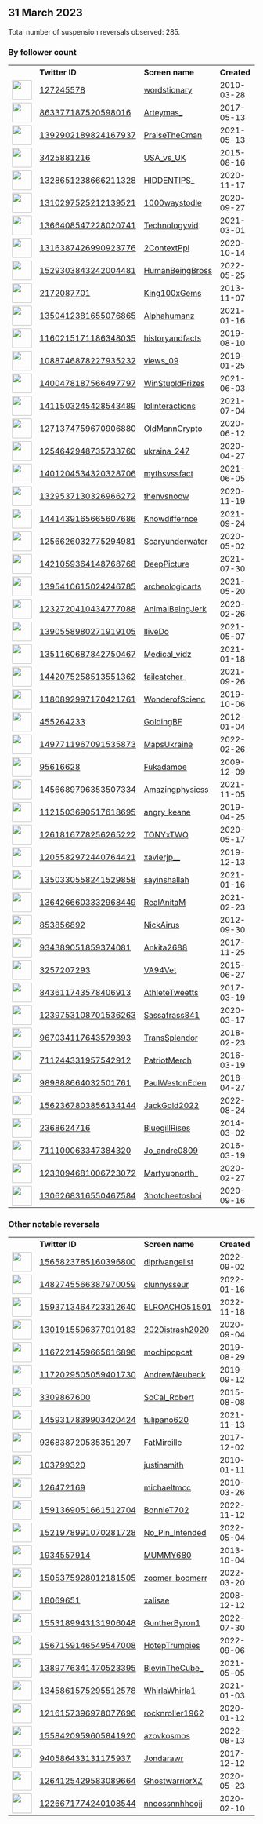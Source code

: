 
## 31 March 2023
Total number of suspension reversals observed: 285.

### By follower count
<table><tr><th></th><th align="left">Twitter ID</th><th align="left">Screen name</th>
<th align="left">Created</th><th align="left">Status</th><th align="left">Suspended</th><th align="left">Followers</th>
<tr><td><a href="https://pbs.twimg.com/profile_images/1650003735278678017/QGwFXusO_normal.jpg"><img src="https://pbs.twimg.com/profile_images/1650003735278678017/QGwFXusO_normal.jpg" width="40px" height="40px" align="center"/></a></td><td><a href="https://twitter.com/intent/user?user_id=127245578">127245578</a></td><td><a href="https://twitter.com/wordstionary">wordstionary</a></td><td>2010-03-28</td><td align="center"></td><td></td><td>4457625</td></tr>
<tr><td><a href="https://pbs.twimg.com/profile_images/1641990080318275587/ISGrmxCl_normal.jpg"><img src="https://pbs.twimg.com/profile_images/1641990080318275587/ISGrmxCl_normal.jpg" width="40px" height="40px" align="center"/></a></td><td><a href="https://twitter.com/intent/user?user_id=863377187520598016">863377187520598016</a></td><td><a href="https://twitter.com/Arteymas_">Arteymas_</a></td><td>2017-05-13</td><td align="center"></td><td>2022-07-28</td><td>1194178</td></tr>
<tr><td><a href="https://pbs.twimg.com/profile_images/1408403084728967168/umv7_Eae_normal.jpg"><img src="https://pbs.twimg.com/profile_images/1408403084728967168/umv7_Eae_normal.jpg" width="40px" height="40px" align="center"/></a></td><td><a href="https://twitter.com/intent/user?user_id=1392902189824167937">1392902189824167937</a></td><td><a href="https://twitter.com/PraiseTheCman">PraiseTheCman</a></td><td>2021-05-13</td><td align="center"></td><td></td><td>596791</td></tr>
<tr><td><a href="https://pbs.twimg.com/profile_images/1275714485668458497/LlxirHB6_normal.jpg"><img src="https://pbs.twimg.com/profile_images/1275714485668458497/LlxirHB6_normal.jpg" width="40px" height="40px" align="center"/></a></td><td><a href="https://twitter.com/intent/user?user_id=3425881216">3425881216</a></td><td><a href="https://twitter.com/USA_vs_UK">USA_vs_UK</a></td><td>2015-08-16</td><td align="center"></td><td></td><td>428025</td></tr>
<tr><td><a href="https://pbs.twimg.com/profile_images/1390236799000190980/Ma9fOprI_normal.jpg"><img src="https://pbs.twimg.com/profile_images/1390236799000190980/Ma9fOprI_normal.jpg" width="40px" height="40px" align="center"/></a></td><td><a href="https://twitter.com/intent/user?user_id=1328651238666211328">1328651238666211328</a></td><td><a href="https://twitter.com/HIDDENTIPS_">HIDDENTIPS_</a></td><td>2020-11-17</td><td align="center"></td><td></td><td>304995</td></tr>
<tr><td><a href="https://pbs.twimg.com/profile_images/1655626186251444224/G7Y7xscS_normal.jpg"><img src="https://pbs.twimg.com/profile_images/1655626186251444224/G7Y7xscS_normal.jpg" width="40px" height="40px" align="center"/></a></td><td><a href="https://twitter.com/intent/user?user_id=1310297525212139521">1310297525212139521</a></td><td><a href="https://twitter.com/1000waystodle">1000waystodle</a></td><td>2020-09-27</td><td align="center"></td><td></td><td>287407</td></tr>
<tr><td><a href="https://pbs.twimg.com/profile_images/1366429197703385088/2TxligOU_normal.jpg"><img src="https://pbs.twimg.com/profile_images/1366429197703385088/2TxligOU_normal.jpg" width="40px" height="40px" align="center"/></a></td><td><a href="https://twitter.com/intent/user?user_id=1366408547228020741">1366408547228020741</a></td><td><a href="https://twitter.com/TechnoIogyvid">TechnoIogyvid</a></td><td>2021-03-01</td><td align="center"></td><td></td><td>203554</td></tr>
<tr><td><a href="https://pbs.twimg.com/profile_images/1435449068650565638/YQuP-RNT_normal.jpg"><img src="https://pbs.twimg.com/profile_images/1435449068650565638/YQuP-RNT_normal.jpg" width="40px" height="40px" align="center"/></a></td><td><a href="https://twitter.com/intent/user?user_id=1316387426990923776">1316387426990923776</a></td><td><a href="https://twitter.com/2ContextPpl">2ContextPpl</a></td><td>2020-10-14</td><td align="center"></td><td></td><td>191269</td></tr>
<tr><td><a href="https://pbs.twimg.com/profile_images/1531850639205990401/t7Gb4h_z_normal.jpg"><img src="https://pbs.twimg.com/profile_images/1531850639205990401/t7Gb4h_z_normal.jpg" width="40px" height="40px" align="center"/></a></td><td><a href="https://twitter.com/intent/user?user_id=1529303843242004481">1529303843242004481</a></td><td><a href="https://twitter.com/HumanBeingBross">HumanBeingBross</a></td><td>2022-05-25</td><td align="center"></td><td>2022-06-08</td><td>189306</td></tr>
<tr><td><a href="https://pbs.twimg.com/profile_images/1663294008620367872/D5tio9Wa_normal.jpg"><img src="https://pbs.twimg.com/profile_images/1663294008620367872/D5tio9Wa_normal.jpg" width="40px" height="40px" align="center"/></a></td><td><a href="https://twitter.com/intent/user?user_id=2172087701">2172087701</a></td><td><a href="https://twitter.com/King100xGems">King100xGems</a></td><td>2013-11-07</td><td align="center"></td><td>2022-11-08</td><td>161122</td></tr>
<tr><td><a href="https://pbs.twimg.com/profile_images/1666851456744554496/-Jk005cM_normal.jpg"><img src="https://pbs.twimg.com/profile_images/1666851456744554496/-Jk005cM_normal.jpg" width="40px" height="40px" align="center"/></a></td><td><a href="https://twitter.com/intent/user?user_id=1350412381655076865">1350412381655076865</a></td><td><a href="https://twitter.com/Alphahumanz">Alphahumanz</a></td><td>2021-01-16</td><td align="center"></td><td></td><td>155050</td></tr>
<tr><td><a href="https://pbs.twimg.com/profile_images/1279563901500178433/_U-MBZCd_normal.jpg"><img src="https://pbs.twimg.com/profile_images/1279563901500178433/_U-MBZCd_normal.jpg" width="40px" height="40px" align="center"/></a></td><td><a href="https://twitter.com/intent/user?user_id=1160215171186348035">1160215171186348035</a></td><td><a href="https://twitter.com/historyandfacts">historyandfacts</a></td><td>2019-08-10</td><td align="center"></td><td></td><td>145551</td></tr>
<tr><td><a href="https://pbs.twimg.com/profile_images/1645534175120728065/NxYwGYGL_normal.jpg"><img src="https://pbs.twimg.com/profile_images/1645534175120728065/NxYwGYGL_normal.jpg" width="40px" height="40px" align="center"/></a></td><td><a href="https://twitter.com/intent/user?user_id=1088746878227935232">1088746878227935232</a></td><td><a href="https://twitter.com/views_09">views_09</a></td><td>2019-01-25</td><td align="center"></td><td>2022-08-08</td><td>137130</td></tr>
<tr><td><a href="https://pbs.twimg.com/profile_images/1667424223248396295/vWccyU5R_normal.jpg"><img src="https://pbs.twimg.com/profile_images/1667424223248396295/vWccyU5R_normal.jpg" width="40px" height="40px" align="center"/></a></td><td><a href="https://twitter.com/intent/user?user_id=1400478187566497797">1400478187566497797</a></td><td><a href="https://twitter.com/WinStupldPrizes">WinStupldPrizes</a></td><td>2021-06-03</td><td align="center"></td><td></td><td>133096</td></tr>
<tr><td><a href="https://pbs.twimg.com/profile_images/1414239231543713798/v_0pp335_normal.jpg"><img src="https://pbs.twimg.com/profile_images/1414239231543713798/v_0pp335_normal.jpg" width="40px" height="40px" align="center"/></a></td><td><a href="https://twitter.com/intent/user?user_id=1411503245428543489">1411503245428543489</a></td><td><a href="https://twitter.com/lolinteractions">lolinteractions</a></td><td>2021-07-04</td><td align="center"></td><td>2022-08-12</td><td>132859</td></tr>
<tr><td><a href="https://pbs.twimg.com/profile_images/1655473077877342209/ShLnVmYM_normal.jpg"><img src="https://pbs.twimg.com/profile_images/1655473077877342209/ShLnVmYM_normal.jpg" width="40px" height="40px" align="center"/></a></td><td><a href="https://twitter.com/intent/user?user_id=1271374759670906880">1271374759670906880</a></td><td><a href="https://twitter.com/OldMannCrypto">OldMannCrypto</a></td><td>2020-06-12</td><td align="center"></td><td></td><td>132833</td></tr>
<tr><td><a href="https://pbs.twimg.com/profile_images/1663915496863875073/kpHaYA0c_normal.jpg"><img src="https://pbs.twimg.com/profile_images/1663915496863875073/kpHaYA0c_normal.jpg" width="40px" height="40px" align="center"/></a></td><td><a href="https://twitter.com/intent/user?user_id=1254642948735733760">1254642948735733760</a></td><td><a href="https://twitter.com/ukraina_247">ukraina_247</a></td><td>2020-04-27</td><td align="center"></td><td></td><td>132090</td></tr>
<tr><td><a href="https://pbs.twimg.com/profile_images/1641829625209970689/YycR_0O1_normal.jpg"><img src="https://pbs.twimg.com/profile_images/1641829625209970689/YycR_0O1_normal.jpg" width="40px" height="40px" align="center"/></a></td><td><a href="https://twitter.com/intent/user?user_id=1401204534320328706">1401204534320328706</a></td><td><a href="https://twitter.com/mythsvssfact">mythsvssfact</a></td><td>2021-06-05</td><td align="center"></td><td></td><td>124734</td></tr>
<tr><td><a href="https://pbs.twimg.com/profile_images/1413486122433355781/hFcY4mjA_normal.jpg"><img src="https://pbs.twimg.com/profile_images/1413486122433355781/hFcY4mjA_normal.jpg" width="40px" height="40px" align="center"/></a></td><td><a href="https://twitter.com/intent/user?user_id=1329537130326966272">1329537130326966272</a></td><td><a href="https://twitter.com/thenvsnoow">thenvsnoow</a></td><td>2020-11-19</td><td align="center"></td><td></td><td>118656</td></tr>
<tr><td><a href="https://pbs.twimg.com/profile_images/1446730930874245123/saqKHT1m_normal.jpg"><img src="https://pbs.twimg.com/profile_images/1446730930874245123/saqKHT1m_normal.jpg" width="40px" height="40px" align="center"/></a></td><td><a href="https://twitter.com/intent/user?user_id=1441439165665607686">1441439165665607686</a></td><td><a href="https://twitter.com/Knowdiffernce">Knowdiffernce</a></td><td>2021-09-24</td><td align="center"></td><td></td><td>113785</td></tr>
<tr><td><a href="https://pbs.twimg.com/profile_images/1396142032733700098/vvQE_FvK_normal.jpg"><img src="https://pbs.twimg.com/profile_images/1396142032733700098/vvQE_FvK_normal.jpg" width="40px" height="40px" align="center"/></a></td><td><a href="https://twitter.com/intent/user?user_id=1256626032775294981">1256626032775294981</a></td><td><a href="https://twitter.com/Scaryunderwater">Scaryunderwater</a></td><td>2020-05-02</td><td align="center"></td><td></td><td>113616</td></tr>
<tr><td><a href="https://pbs.twimg.com/profile_images/1666355948733222914/P0BPc83h_normal.jpg"><img src="https://pbs.twimg.com/profile_images/1666355948733222914/P0BPc83h_normal.jpg" width="40px" height="40px" align="center"/></a></td><td><a href="https://twitter.com/intent/user?user_id=1421059364148768768">1421059364148768768</a></td><td><a href="https://twitter.com/DeepPicture">DeepPicture</a></td><td>2021-07-30</td><td align="center"></td><td></td><td>111931</td></tr>
<tr><td><a href="https://pbs.twimg.com/profile_images/1655260295735164928/Ca1bVO6K_normal.jpg"><img src="https://pbs.twimg.com/profile_images/1655260295735164928/Ca1bVO6K_normal.jpg" width="40px" height="40px" align="center"/></a></td><td><a href="https://twitter.com/intent/user?user_id=1395410615024246785">1395410615024246785</a></td><td><a href="https://twitter.com/archeologicarts">archeologicarts</a></td><td>2021-05-20</td><td align="center"></td><td></td><td>108555</td></tr>
<tr><td><a href="https://pbs.twimg.com/profile_images/1666452707949920266/z212LOxn_normal.jpg"><img src="https://pbs.twimg.com/profile_images/1666452707949920266/z212LOxn_normal.jpg" width="40px" height="40px" align="center"/></a></td><td><a href="https://twitter.com/intent/user?user_id=1232720410434777088">1232720410434777088</a></td><td><a href="https://twitter.com/AnimaIBeingJerk">AnimaIBeingJerk</a></td><td>2020-02-26</td><td align="center"></td><td>2022-04-23</td><td>107620</td></tr>
<tr><td><a href="https://pbs.twimg.com/profile_images/1410609505457434625/8bDtaz-N_normal.jpg"><img src="https://pbs.twimg.com/profile_images/1410609505457434625/8bDtaz-N_normal.jpg" width="40px" height="40px" align="center"/></a></td><td><a href="https://twitter.com/intent/user?user_id=1390558980271919105">1390558980271919105</a></td><td><a href="https://twitter.com/IliveDo">IliveDo</a></td><td>2021-05-07</td><td align="center"></td><td></td><td>105113</td></tr>
<tr><td><a href="https://pbs.twimg.com/profile_images/1656759785092423681/D1RdeWO1_normal.jpg"><img src="https://pbs.twimg.com/profile_images/1656759785092423681/D1RdeWO1_normal.jpg" width="40px" height="40px" align="center"/></a></td><td><a href="https://twitter.com/intent/user?user_id=1351160687842750467">1351160687842750467</a></td><td><a href="https://twitter.com/Medical_vidz">Medical_vidz</a></td><td>2021-01-18</td><td align="center"></td><td></td><td>101044</td></tr>
<tr><td><a href="https://pbs.twimg.com/profile_images/1444599701110542345/zWKJcEcz_normal.jpg"><img src="https://pbs.twimg.com/profile_images/1444599701110542345/zWKJcEcz_normal.jpg" width="40px" height="40px" align="center"/></a></td><td><a href="https://twitter.com/intent/user?user_id=1442075258513551362">1442075258513551362</a></td><td><a href="https://twitter.com/failcatcher_">failcatcher_</a></td><td>2021-09-26</td><td align="center"></td><td></td><td>79122</td></tr>
<tr><td><a href="https://pbs.twimg.com/profile_images/1240091880894992387/DDc3-U-S_normal.jpg"><img src="https://pbs.twimg.com/profile_images/1240091880894992387/DDc3-U-S_normal.jpg" width="40px" height="40px" align="center"/></a></td><td><a href="https://twitter.com/intent/user?user_id=1180892997170421761">1180892997170421761</a></td><td><a href="https://twitter.com/WonderofScienc">WonderofScienc</a></td><td>2019-10-06</td><td align="center"></td><td>2022-04-16</td><td>76984</td></tr>
<tr><td><a href="https://pbs.twimg.com/profile_images/1641835335616266242/AONxlnwi_normal.jpg"><img src="https://pbs.twimg.com/profile_images/1641835335616266242/AONxlnwi_normal.jpg" width="40px" height="40px" align="center"/></a></td><td><a href="https://twitter.com/intent/user?user_id=455264233">455264233</a></td><td><a href="https://twitter.com/GoldingBF">GoldingBF</a></td><td>2012-01-04</td><td align="center"></td><td></td><td>75288</td></tr>
<tr><td><a href="https://pbs.twimg.com/profile_images/1624274465067597824/-7oML6Ev_normal.jpg"><img src="https://pbs.twimg.com/profile_images/1624274465067597824/-7oML6Ev_normal.jpg" width="40px" height="40px" align="center"/></a></td><td><a href="https://twitter.com/intent/user?user_id=1497711967091535873">1497711967091535873</a></td><td><a href="https://twitter.com/MapsUkraine">MapsUkraine</a></td><td>2022-02-26</td><td align="center">👋</td><td>2023-03-06</td><td>63683</td></tr>
<tr><td><a href="https://pbs.twimg.com/profile_images/1256307174784950272/tte_XWaG_normal.jpg"><img src="https://pbs.twimg.com/profile_images/1256307174784950272/tte_XWaG_normal.jpg" width="40px" height="40px" align="center"/></a></td><td><a href="https://twitter.com/intent/user?user_id=95616628">95616628</a></td><td><a href="https://twitter.com/Fukadamoe">Fukadamoe</a></td><td>2009-12-09</td><td align="center"></td><td></td><td>58388</td></tr>
<tr><td><a href="https://pbs.twimg.com/profile_images/1456690132522872841/ic6twrDf_normal.jpg"><img src="https://pbs.twimg.com/profile_images/1456690132522872841/ic6twrDf_normal.jpg" width="40px" height="40px" align="center"/></a></td><td><a href="https://twitter.com/intent/user?user_id=1456689796353507334">1456689796353507334</a></td><td><a href="https://twitter.com/Amazingphysicss">Amazingphysicss</a></td><td>2021-11-05</td><td align="center"></td><td>2022-05-31</td><td>43679</td></tr>
<tr><td><a href="https://pbs.twimg.com/profile_images/1121503986522251265/a_mYNW7F_normal.jpg"><img src="https://pbs.twimg.com/profile_images/1121503986522251265/a_mYNW7F_normal.jpg" width="40px" height="40px" align="center"/></a></td><td><a href="https://twitter.com/intent/user?user_id=1121503690517618695">1121503690517618695</a></td><td><a href="https://twitter.com/angry_keane">angry_keane</a></td><td>2019-04-25</td><td align="center"></td><td>2022-07-28</td><td>42652</td></tr>
<tr><td><a href="https://pbs.twimg.com/profile_images/1271652420242812928/FMUxjwZA_normal.jpg"><img src="https://pbs.twimg.com/profile_images/1271652420242812928/FMUxjwZA_normal.jpg" width="40px" height="40px" align="center"/></a></td><td><a href="https://twitter.com/intent/user?user_id=1261816778256265222">1261816778256265222</a></td><td><a href="https://twitter.com/TONYxTWO">TONYxTWO</a></td><td>2020-05-17</td><td align="center"></td><td></td><td>42419</td></tr>
<tr><td><a href="https://pbs.twimg.com/profile_images/1559206565093195779/EnppfMTT_normal.jpg"><img src="https://pbs.twimg.com/profile_images/1559206565093195779/EnppfMTT_normal.jpg" width="40px" height="40px" align="center"/></a></td><td><a href="https://twitter.com/intent/user?user_id=1205582972440764421">1205582972440764421</a></td><td><a href="https://twitter.com/xavierjp__">xavierjp__</a></td><td>2019-12-13</td><td align="center"></td><td>2023-03-25</td><td>38444</td></tr>
<tr><td><a href="https://pbs.twimg.com/profile_images/1668699156536344576/9KCzVgIX_normal.jpg"><img src="https://pbs.twimg.com/profile_images/1668699156536344576/9KCzVgIX_normal.jpg" width="40px" height="40px" align="center"/></a></td><td><a href="https://twitter.com/intent/user?user_id=1350330558241529858">1350330558241529858</a></td><td><a href="https://twitter.com/sayinshallah">sayinshallah</a></td><td>2021-01-16</td><td align="center"></td><td>2022-12-14</td><td>35045</td></tr>
<tr><td><a href="https://pbs.twimg.com/profile_images/1489352074454355968/haIL4p78_normal.jpg"><img src="https://pbs.twimg.com/profile_images/1489352074454355968/haIL4p78_normal.jpg" width="40px" height="40px" align="center"/></a></td><td><a href="https://twitter.com/intent/user?user_id=1364266603332968449">1364266603332968449</a></td><td><a href="https://twitter.com/RealAnitaM">RealAnitaM</a></td><td>2021-02-23</td><td align="center"></td><td>2022-03-22</td><td>34277</td></tr>
<tr><td><a href="https://pbs.twimg.com/profile_images/1641950561254924288/-t3Y9sh0_normal.jpg"><img src="https://pbs.twimg.com/profile_images/1641950561254924288/-t3Y9sh0_normal.jpg" width="40px" height="40px" align="center"/></a></td><td><a href="https://twitter.com/intent/user?user_id=853856892">853856892</a></td><td><a href="https://twitter.com/NickAirus">NickAirus</a></td><td>2012-09-30</td><td align="center"></td><td></td><td>24187</td></tr>
<tr><td><a href="https://pbs.twimg.com/profile_images/1281172739664068609/KSSRAPr4_normal.jpg"><img src="https://pbs.twimg.com/profile_images/1281172739664068609/KSSRAPr4_normal.jpg" width="40px" height="40px" align="center"/></a></td><td><a href="https://twitter.com/intent/user?user_id=934389051859374081">934389051859374081</a></td><td><a href="https://twitter.com/Ankita2688">Ankita2688</a></td><td>2017-11-25</td><td align="center"></td><td>2023-02-13</td><td>23940</td></tr>
<tr><td><a href="https://pbs.twimg.com/profile_images/1471677459561074693/9dfelQxh_normal.jpg"><img src="https://pbs.twimg.com/profile_images/1471677459561074693/9dfelQxh_normal.jpg" width="40px" height="40px" align="center"/></a></td><td><a href="https://twitter.com/intent/user?user_id=3257207293">3257207293</a></td><td><a href="https://twitter.com/VA94Vet">VA94Vet</a></td><td>2015-06-27</td><td align="center"></td><td>2023-01-10</td><td>23031</td></tr>
<tr><td><a href="https://pbs.twimg.com/profile_images/1332822781252296705/NzLjoAUg_normal.jpg"><img src="https://pbs.twimg.com/profile_images/1332822781252296705/NzLjoAUg_normal.jpg" width="40px" height="40px" align="center"/></a></td><td><a href="https://twitter.com/intent/user?user_id=843611743578406913">843611743578406913</a></td><td><a href="https://twitter.com/AthleteTweetts">AthleteTweetts</a></td><td>2017-03-19</td><td align="center"></td><td>2022-08-07</td><td>23003</td></tr>
<tr><td><a href="https://pbs.twimg.com/profile_images/1642325353690537984/vvrhB21C_normal.jpg"><img src="https://pbs.twimg.com/profile_images/1642325353690537984/vvrhB21C_normal.jpg" width="40px" height="40px" align="center"/></a></td><td><a href="https://twitter.com/intent/user?user_id=1239753108701536263">1239753108701536263</a></td><td><a href="https://twitter.com/Sassafrass841">Sassafrass841</a></td><td>2020-03-17</td><td align="center">🚫</td><td></td><td>21099</td></tr>
<tr><td><a href="https://pbs.twimg.com/profile_images/1410018271315828738/hGGkVukQ_normal.jpg"><img src="https://pbs.twimg.com/profile_images/1410018271315828738/hGGkVukQ_normal.jpg" width="40px" height="40px" align="center"/></a></td><td><a href="https://twitter.com/intent/user?user_id=967034117643579393">967034117643579393</a></td><td><a href="https://twitter.com/TransSplendor">TransSplendor</a></td><td>2018-02-23</td><td align="center"></td><td>2022-06-25</td><td>21059</td></tr>
<tr><td><a href="https://pbs.twimg.com/profile_images/1650948198653997056/ctUEiVCD_normal.jpg"><img src="https://pbs.twimg.com/profile_images/1650948198653997056/ctUEiVCD_normal.jpg" width="40px" height="40px" align="center"/></a></td><td><a href="https://twitter.com/intent/user?user_id=711244331957542912">711244331957542912</a></td><td><a href="https://twitter.com/PatriotMerch">PatriotMerch</a></td><td>2016-03-19</td><td align="center"></td><td></td><td>17767</td></tr>
<tr><td><a href="https://pbs.twimg.com/profile_images/1275099908941348864/vxaIcd04_normal.jpg"><img src="https://pbs.twimg.com/profile_images/1275099908941348864/vxaIcd04_normal.jpg" width="40px" height="40px" align="center"/></a></td><td><a href="https://twitter.com/intent/user?user_id=989888664032501761">989888664032501761</a></td><td><a href="https://twitter.com/PaulWestonEden">PaulWestonEden</a></td><td>2018-04-27</td><td align="center">🚫</td><td></td><td>17588</td></tr>
<tr><td><a href="https://pbs.twimg.com/profile_images/1661041490120917002/q10buiQI_normal.jpg"><img src="https://pbs.twimg.com/profile_images/1661041490120917002/q10buiQI_normal.jpg" width="40px" height="40px" align="center"/></a></td><td><a href="https://twitter.com/intent/user?user_id=1562367803856134144">1562367803856134144</a></td><td><a href="https://twitter.com/JackGold2022">JackGold2022</a></td><td>2022-08-24</td><td align="center"></td><td>2023-02-28</td><td>17087</td></tr>
<tr><td><a href="https://pbs.twimg.com/profile_images/1642363017546575872/MfWNHjqB_normal.jpg"><img src="https://pbs.twimg.com/profile_images/1642363017546575872/MfWNHjqB_normal.jpg" width="40px" height="40px" align="center"/></a></td><td><a href="https://twitter.com/intent/user?user_id=2368624716">2368624716</a></td><td><a href="https://twitter.com/BluegillRises">BluegillRises</a></td><td>2014-03-02</td><td align="center">🔒</td><td></td><td>15077</td></tr>
<tr><td><a href="https://pbs.twimg.com/profile_images/1667693995127087105/z687SW-z_normal.jpg"><img src="https://pbs.twimg.com/profile_images/1667693995127087105/z687SW-z_normal.jpg" width="40px" height="40px" align="center"/></a></td><td><a href="https://twitter.com/intent/user?user_id=711100063347384320">711100063347384320</a></td><td><a href="https://twitter.com/Jo_andre0809">Jo_andre0809</a></td><td>2016-03-19</td><td align="center"></td><td>2022-11-28</td><td>14649</td></tr>
<tr><td><a href="https://pbs.twimg.com/profile_images/1319503277965201408/yI4BjwkK_normal.jpg"><img src="https://pbs.twimg.com/profile_images/1319503277965201408/yI4BjwkK_normal.jpg" width="40px" height="40px" align="center"/></a></td><td><a href="https://twitter.com/intent/user?user_id=1233094681006723072">1233094681006723072</a></td><td><a href="https://twitter.com/Martyupnorth_">Martyupnorth_</a></td><td>2020-02-27</td><td align="center"></td><td>2022-04-04</td><td>13452</td></tr>
<tr><td><a href="https://pbs.twimg.com/profile_images/1665755182897016834/yJn4qSnN_normal.jpg"><img src="https://pbs.twimg.com/profile_images/1665755182897016834/yJn4qSnN_normal.jpg" width="40px" height="40px" align="center"/></a></td><td><a href="https://twitter.com/intent/user?user_id=1306268316550467584">1306268316550467584</a></td><td><a href="https://twitter.com/3hotcheetosboi">3hotcheetosboi</a></td><td>2020-09-16</td><td align="center"></td><td></td><td>13314</td></tr>
</table>

### Other notable reversals
<table><tr><th></th><th align="left">Twitter ID</th><th align="left">Screen name</th>
<th align="left">Created</th><th align="left">Status</th><th align="left">Suspended</th><th align="left">Followers</th>
<tr><td><a href="https://pbs.twimg.com/profile_images/1596028928044371968/TZDLazoD_normal.jpg"><img src="https://pbs.twimg.com/profile_images/1596028928044371968/TZDLazoD_normal.jpg" width="40px" height="40px" align="center"/></a></td><td><a href="https://twitter.com/intent/user?user_id=1565823785160396800">1565823785160396800</a></td><td><a href="https://twitter.com/diprivangelist">diprivangelist</a></td><td>2022-09-02</td><td align="center"></td><td>2023-01-07</td><td>27</td></tr>
<tr><td><a href="https://pbs.twimg.com/profile_images/1568435571181092865/EGpiYiNu_normal.jpg"><img src="https://pbs.twimg.com/profile_images/1568435571181092865/EGpiYiNu_normal.jpg" width="40px" height="40px" align="center"/></a></td><td><a href="https://twitter.com/intent/user?user_id=1482745566387970059">1482745566387970059</a></td><td><a href="https://twitter.com/clunnysseur">clunnysseur</a></td><td>2022-01-16</td><td align="center">🚫</td><td>2022-12-16</td><td>289</td></tr>
<tr><td><a href="https://pbs.twimg.com/profile_images/1593713618641633281/D6E3pV3M_normal.jpg"><img src="https://pbs.twimg.com/profile_images/1593713618641633281/D6E3pV3M_normal.jpg" width="40px" height="40px" align="center"/></a></td><td><a href="https://twitter.com/intent/user?user_id=1593713464723312640">1593713464723312640</a></td><td><a href="https://twitter.com/ELROACHO51501">ELROACHO51501</a></td><td>2022-11-18</td><td align="center"></td><td>2022-11-24</td><td>76</td></tr>
<tr><td><a href="https://pbs.twimg.com/profile_images/1643362515709992960/VQF4OAch_normal.jpg"><img src="https://pbs.twimg.com/profile_images/1643362515709992960/VQF4OAch_normal.jpg" width="40px" height="40px" align="center"/></a></td><td><a href="https://twitter.com/intent/user?user_id=1301915596377010183">1301915596377010183</a></td><td><a href="https://twitter.com/2020istrash2020">2020istrash2020</a></td><td>2020-09-04</td><td align="center"></td><td>2023-02-09</td><td>2021</td></tr>
<tr><td><a href="https://pbs.twimg.com/profile_images/1353629160808169478/NQHx8zeo_normal.jpg"><img src="https://pbs.twimg.com/profile_images/1353629160808169478/NQHx8zeo_normal.jpg" width="40px" height="40px" align="center"/></a></td><td><a href="https://twitter.com/intent/user?user_id=1167221459665616896">1167221459665616896</a></td><td><a href="https://twitter.com/mochipopcat">mochipopcat</a></td><td>2019-08-29</td><td align="center"></td><td>2023-03-23</td><td>73</td></tr>
<tr><td><a href="https://pbs.twimg.com/profile_images/1172029929896206337/Nav4jyDw_normal.jpg"><img src="https://pbs.twimg.com/profile_images/1172029929896206337/Nav4jyDw_normal.jpg" width="40px" height="40px" align="center"/></a></td><td><a href="https://twitter.com/intent/user?user_id=1172029505059401730">1172029505059401730</a></td><td><a href="https://twitter.com/AndrewNeubeck">AndrewNeubeck</a></td><td>2019-09-12</td><td align="center">👋</td><td>2022-11-24</td><td>8</td></tr>
<tr><td><a href="https://abs.twimg.com/sticky/default_profile_images/default_profile_normal.png"><img src="https://abs.twimg.com/sticky/default_profile_images/default_profile_normal.png" width="40px" height="40px" align="center"/></a></td><td><a href="https://twitter.com/intent/user?user_id=3309867600">3309867600</a></td><td><a href="https://twitter.com/SoCal_Robert">SoCal_Robert</a></td><td>2015-08-08</td><td align="center"></td><td>2022-09-02</td><td>2497</td></tr>
<tr><td><a href="https://pbs.twimg.com/profile_images/1519180357521666048/4CYEwdmY_normal.jpg"><img src="https://pbs.twimg.com/profile_images/1519180357521666048/4CYEwdmY_normal.jpg" width="40px" height="40px" align="center"/></a></td><td><a href="https://twitter.com/intent/user?user_id=1459317839903420424">1459317839903420424</a></td><td><a href="https://twitter.com/tulipano620">tulipano620</a></td><td>2021-11-13</td><td align="center"></td><td>2023-01-09</td><td>11</td></tr>
<tr><td><a href="https://pbs.twimg.com/profile_images/936844087063277568/vxmGZsCe_normal.jpg"><img src="https://pbs.twimg.com/profile_images/936844087063277568/vxmGZsCe_normal.jpg" width="40px" height="40px" align="center"/></a></td><td><a href="https://twitter.com/intent/user?user_id=936838720535351297">936838720535351297</a></td><td><a href="https://twitter.com/FatMireille">FatMireille</a></td><td>2017-12-02</td><td align="center"></td><td>2023-01-03</td><td>695</td></tr>
<tr><td><a href="https://pbs.twimg.com/profile_images/1183800697281601537/nNBqLmEs_normal.jpg"><img src="https://pbs.twimg.com/profile_images/1183800697281601537/nNBqLmEs_normal.jpg" width="40px" height="40px" align="center"/></a></td><td><a href="https://twitter.com/intent/user?user_id=103799320">103799320</a></td><td><a href="https://twitter.com/justinsmith">justinsmith</a></td><td>2010-01-11</td><td align="center"></td><td>2023-03-01</td><td>2113</td></tr>
<tr><td><a href="https://pbs.twimg.com/profile_images/1426200067283767297/WCf0_9Xx_normal.jpg"><img src="https://pbs.twimg.com/profile_images/1426200067283767297/WCf0_9Xx_normal.jpg" width="40px" height="40px" align="center"/></a></td><td><a href="https://twitter.com/intent/user?user_id=126472169">126472169</a></td><td><a href="https://twitter.com/michaeltmcc">michaeltmcc</a></td><td>2010-03-26</td><td align="center"></td><td>2022-07-14</td><td>1935</td></tr>
<tr><td><a href="https://pbs.twimg.com/profile_images/1668941744711548928/pvZomNC__normal.jpg"><img src="https://pbs.twimg.com/profile_images/1668941744711548928/pvZomNC__normal.jpg" width="40px" height="40px" align="center"/></a></td><td><a href="https://twitter.com/intent/user?user_id=1591369051661512704">1591369051661512704</a></td><td><a href="https://twitter.com/BonnieT702">BonnieT702</a></td><td>2022-11-12</td><td align="center"></td><td>2023-01-03</td><td>436</td></tr>
<tr><td><a href="https://pbs.twimg.com/profile_images/1669749652692906001/Rj1lzq0C_normal.jpg"><img src="https://pbs.twimg.com/profile_images/1669749652692906001/Rj1lzq0C_normal.jpg" width="40px" height="40px" align="center"/></a></td><td><a href="https://twitter.com/intent/user?user_id=1521978991070281728">1521978991070281728</a></td><td><a href="https://twitter.com/No_Pin_Intended">No_Pin_Intended</a></td><td>2022-05-04</td><td align="center"></td><td>2023-03-10</td><td>681</td></tr>
<tr><td><a href="https://pbs.twimg.com/profile_images/1612261463170904064/Y8nro7Ef_normal.jpg"><img src="https://pbs.twimg.com/profile_images/1612261463170904064/Y8nro7Ef_normal.jpg" width="40px" height="40px" align="center"/></a></td><td><a href="https://twitter.com/intent/user?user_id=1934557914">1934557914</a></td><td><a href="https://twitter.com/MUMMY680">MUMMY680</a></td><td>2013-10-04</td><td align="center"></td><td>2023-01-16</td><td>451</td></tr>
<tr><td><a href="https://pbs.twimg.com/profile_images/1668302579309195274/bQ3SMhei_normal.jpg"><img src="https://pbs.twimg.com/profile_images/1668302579309195274/bQ3SMhei_normal.jpg" width="40px" height="40px" align="center"/></a></td><td><a href="https://twitter.com/intent/user?user_id=1505375928012181505">1505375928012181505</a></td><td><a href="https://twitter.com/zoomer_boomerr">zoomer_boomerr</a></td><td>2022-03-20</td><td align="center"></td><td>2022-12-30</td><td>433</td></tr>
<tr><td><a href="https://pbs.twimg.com/profile_images/1522270461408821252/Jo1ysYSP_normal.jpg"><img src="https://pbs.twimg.com/profile_images/1522270461408821252/Jo1ysYSP_normal.jpg" width="40px" height="40px" align="center"/></a></td><td><a href="https://twitter.com/intent/user?user_id=18069651">18069651</a></td><td><a href="https://twitter.com/xalisae">xalisae</a></td><td>2008-12-12</td><td align="center"></td><td>2022-11-21</td><td>1529</td></tr>
<tr><td><a href="https://pbs.twimg.com/profile_images/1565193120979079168/h6_pqaNd_normal.jpg"><img src="https://pbs.twimg.com/profile_images/1565193120979079168/h6_pqaNd_normal.jpg" width="40px" height="40px" align="center"/></a></td><td><a href="https://twitter.com/intent/user?user_id=1553189943131906048">1553189943131906048</a></td><td><a href="https://twitter.com/GuntherByron1">GuntherByron1</a></td><td>2022-07-30</td><td align="center"></td><td>2022-10-04</td><td>602</td></tr>
<tr><td><a href="https://pbs.twimg.com/profile_images/1590842092422586368/us75fgb7_normal.jpg"><img src="https://pbs.twimg.com/profile_images/1590842092422586368/us75fgb7_normal.jpg" width="40px" height="40px" align="center"/></a></td><td><a href="https://twitter.com/intent/user?user_id=1567159146549547008">1567159146549547008</a></td><td><a href="https://twitter.com/HotepTrumpies">HotepTrumpies</a></td><td>2022-09-06</td><td align="center">👋</td><td>2023-03-31</td><td>1436</td></tr>
<tr><td><a href="https://pbs.twimg.com/profile_images/1665802462798794752/8OZBuepp_normal.jpg"><img src="https://pbs.twimg.com/profile_images/1665802462798794752/8OZBuepp_normal.jpg" width="40px" height="40px" align="center"/></a></td><td><a href="https://twitter.com/intent/user?user_id=1389776341470523395">1389776341470523395</a></td><td><a href="https://twitter.com/BlevinTheCube_">BlevinTheCube_</a></td><td>2021-05-05</td><td align="center"></td><td>2023-01-12</td><td>3477</td></tr>
<tr><td><a href="https://pbs.twimg.com/profile_images/1354913374094696453/iH6cIC4D_normal.jpg"><img src="https://pbs.twimg.com/profile_images/1354913374094696453/iH6cIC4D_normal.jpg" width="40px" height="40px" align="center"/></a></td><td><a href="https://twitter.com/intent/user?user_id=1345861575295512578">1345861575295512578</a></td><td><a href="https://twitter.com/WhirlaWhirla1">WhirlaWhirla1</a></td><td>2021-01-03</td><td align="center"></td><td>2022-08-25</td><td>3232</td></tr>
<tr><td><a href="https://pbs.twimg.com/profile_images/1648104979704446977/-96AXa1w_normal.jpg"><img src="https://pbs.twimg.com/profile_images/1648104979704446977/-96AXa1w_normal.jpg" width="40px" height="40px" align="center"/></a></td><td><a href="https://twitter.com/intent/user?user_id=1216157396978077696">1216157396978077696</a></td><td><a href="https://twitter.com/rocknroller1962">rocknroller1962</a></td><td>2020-01-12</td><td align="center"></td><td>2022-12-04</td><td>599</td></tr>
<tr><td><a href="https://abs.twimg.com/sticky/default_profile_images/default_profile_normal.png"><img src="https://abs.twimg.com/sticky/default_profile_images/default_profile_normal.png" width="40px" height="40px" align="center"/></a></td><td><a href="https://twitter.com/intent/user?user_id=1558420959605841920">1558420959605841920</a></td><td><a href="https://twitter.com/azovkosmos">azovkosmos</a></td><td>2022-08-13</td><td align="center">🔒</td><td>2023-02-02</td><td>0</td></tr>
<tr><td><a href="https://pbs.twimg.com/profile_images/1641219891213795329/y1XmOK_m_normal.jpg"><img src="https://pbs.twimg.com/profile_images/1641219891213795329/y1XmOK_m_normal.jpg" width="40px" height="40px" align="center"/></a></td><td><a href="https://twitter.com/intent/user?user_id=940586433131175937">940586433131175937</a></td><td><a href="https://twitter.com/Jondarawr">Jondarawr</a></td><td>2017-12-12</td><td align="center"></td><td>2023-03-01</td><td>61</td></tr>
<tr><td><a href="https://pbs.twimg.com/profile_images/1656273768812105729/RnCAJETr_normal.png"><img src="https://pbs.twimg.com/profile_images/1656273768812105729/RnCAJETr_normal.png" width="40px" height="40px" align="center"/></a></td><td><a href="https://twitter.com/intent/user?user_id=1264125429583089664">1264125429583089664</a></td><td><a href="https://twitter.com/GhostwarriorXZ">GhostwarriorXZ</a></td><td>2020-05-23</td><td align="center"></td><td>2023-02-08</td><td>344</td></tr>
<tr><td><a href="https://pbs.twimg.com/profile_images/1231261158188843008/N8YGBu0U_normal.jpg"><img src="https://pbs.twimg.com/profile_images/1231261158188843008/N8YGBu0U_normal.jpg" width="40px" height="40px" align="center"/></a></td><td><a href="https://twitter.com/intent/user?user_id=1226671774240108544">1226671774240108544</a></td><td><a href="https://twitter.com/nnoossnnhhoojj">nnoossnnhhoojj</a></td><td>2020-02-10</td><td align="center"></td><td>2023-03-20</td><td>4</td></tr>
</table>
